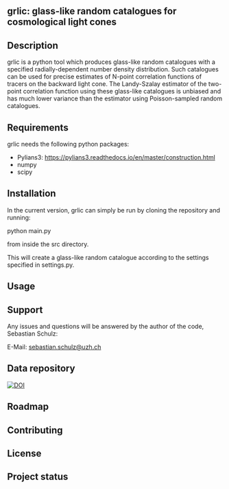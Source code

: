 ## grlic: glass-like random catalogues for cosmological light cones

## Description

grlic is a python tool which produces glass-like random catalogues with a specified radially-dependent number density distribution. Such catalogues can be used for precise estimates of N-point correlation functions of tracers on the backward light cone. The Landy-Szalay estimator of the two-point correlation function using these glass-like catalogues is unbiased and has much lower variance than the estimator using Poisson-sampled random catalogues.

## Requirements

grlic needs the following python packages:

 - Pylians3: https://pylians3.readthedocs.io/en/master/construction.html
 - numpy
 - scipy
 
## Installation

In the current version, grlic can simply be run by cloning the repository and running:

python main.py

from inside the src directory.

This will create a glass-like random catalogue according to the settings specified in settings.py.

## Usage


## Support
Any issues and questions will be answered by the author of the code, Sebastian Schulz:

E-Mail: sebastian.schulz@uzh.ch

## Data repository
[![DOI](https://sandbox.zenodo.org/badge/DOI/10.5072/zenodo.1175536.svg)](https://doi.org/10.5072/zenodo.1175536)


## Roadmap



## Contributing


## License

## Project status

